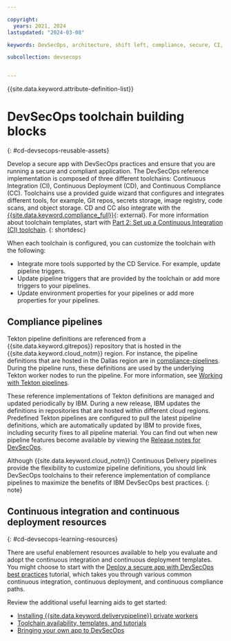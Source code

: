```yaml
---

copyright:
  years: 2021, 2024
lastupdated: "2024-03-08"

keywords: DevSecOps, architecture, shift left, compliance, secure, CI, CD, CC, IBM Cloud

subcollection: devsecops


---
```


{{site.data.keyword.attribute-definition-list}}

# DevSecOps toolchain building blocks
{: #cd-devsecops-reusable-assets}

Develop a secure app with DevSecOps practices and ensure that you are running a secure and compliant application. The DevSecOps reference implementation is composed of three different toolchains: Continuous Integration (CI), Continuous Deployment (CD), and Continuous Compliance (CC). Toolchains use a provided guide wizard that configures and integrates different tools, for example, Git repos, secrets storage, image registry, code scans, and object storage. CD and CC also integrate with the [{{site.data.keyword.compliance_full}}](https://www.ibm.com/cloud/security-and-compliance-center){: external}. For more information about toolchain templates, start with [Part 2: Set up a Continuous Integration (CI) toolchain](/docs/devsecops?topic=devsecops-tutorial-ci-toolchain).
{: shortdesc}

When each toolchain is configured, you can customize the toolchain with the following:

* Integrate more tools supported by the CD Service. For example, update pipeline triggers.
* Update pipeline triggers that are provided by the toolchain or add more triggers to your pipelines.
* Update environment properties for your pipelines or add more properties for your pipelines.

<!--thinking about removing these three sections with the revised version above
## Continuous Integration (CI) toolchain

A template that quickly provisions a complete CI solution. The template uses Tekton pipelines and integrates with various tools, such as Git repos, secrets storage, image registry, code scans, and object storage. The CI DevSecOps toolchain uses the guided wizard that is provided by the toolchain template to configure the toolchain and integrate different tools with the CI toolchain. When the toolchain is configured, you can customize the toolchain as follows, for example:

* Integrate more tools supported by the Continuous Delivery service. For example, update pipeline triggers.
* Update pipeline triggers that are provided by the toolchain or add more triggers to your pipelines.
* Update environment properties for your pipelines or add more properties to your pipelines.

## Continuous Deployment (CD) toolchain

A template that quickly provisions a complete CD solution. The template uses Tekton pipelines and integrates with various tools and the [{{site.data.keyword.compliance_full}}](https://www.ibm.com/cloud/security-and-compliance-center){: external}. Tools include Git repos, secrets storage, image registry, and a change management system. The CD DevSecOps Toolchain uses the guided wizard that is provided by the toolchain template to configure the toolchain and integrate different tools with the CD toolchain. When the toolchain is configured, you can customize the toolchain as follows, for example:

* Integrate more tools supported by the CD Service. For example, update pipeline triggers.
* Update pipeline triggers that are provided by the toolchain or add more triggers to your pipelines.
* Update environment properties for your pipelines or add more properties for your pipelines.

## Continuous Compliance (CC) toolchain

A template that ensures that your deployed artifacts and their source repositories are always compliant. The template uses Tekton pipelines and integrates with various tools and the [{{site.data.keyword.compliance_full}}](https://www.ibm.com/cloud/security-and-compliance-center){: external}. Tools include Git repos, secrets storage, image registry, and a change management system. The CC DevSecOps Toolchain uses the guided wizard that is provided by the toolchain template to configure the toolchain and integrate different tools with the CC toolchain. When the toolchain is configured, you can customize the toolchain as follows, for example:

* Integrate more tools supported by the CD Service. For example, update pipeline triggers.
* Update pipeline triggers provided by the toolchain or adds more triggers to your pipelines
* Update environment properties for your pipelines or add more properties for your pipelines
-->

## Compliance pipelines

Tekton pipeline definitions are referenced from a {{site.data.keyword.gitrepos}} repository that is hosted in the {{site.data.keyword.cloud_notm}} region. For instance, the pipeline definitions that are hosted in the Dallas region are in [compliance-pipelines](https://us-south.git.cloud.ibm.com/open-toolchain/compliance-pipelines). During the pipeline runs, these definitions are used by the underlying Tekton worker nodes to run the pipeline. For more information, see [Working with Tekton pipelines](/docs/ContinuousDelivery?topic=ContinuousDelivery-tekton-pipelines).

These reference implementations of Tekton definitions are managed and updated periodically by IBM. During a new release, IBM updates the definitions in repositories that are hosted within different cloud regions. Predefined Tekton pipelines are configured to pull the latest pipeline definitions, which are automatically updated by IBM to provide fixes, including security fixes to all pipeline material. You can find out when new pipeline features become available by viewing the [Release notes for DevSecOps](/docs/devsecops?topic=devsecops-release-notes).

Although {{site.data.keyword.cloud_notm}} Continuous Delivery pipelines provide the flexibility to customize pipeline definitions, you should link DevSecOps toolchains to their reference implementation of compliance pipelines to maximize the benefits of IBM DevSecOps best practices.
{: note}

## Continuous integration and continuous deployment resources
{: #cd-devsecops-learning-resources}

There are useful enablement resources available to help you evaluate and adopt the continuous integration and continuous deployment templates. You might choose to start with the [Deploy a secure app with DevSecOps best practices](/docs/devsecops?topic=devsecops-tutorial-cd-devsecops) tutorial, which takes you through various common continuous integration, continuous deployment, and continuous compliance paths.

Review the additional useful learning aids to get started:

* [Installing {{site.data.keyword.deliverypipeline}} private workers](/docs/ContinuousDelivery?topic=ContinuousDelivery-install-private-workers) <!--I feel like this one could make a good tip earlier in the doc-->
* [Toolchain availability, templates, and tutorials](/docs/ContinuousDelivery?topic=ContinuousDelivery-cd_about)<!--this doc has toolchain links, but I don't see any specifically for the toolchains mentioned in this doc: CI, CC, or CD-->
* [Bringing your own app to DevSecOps](/docs/devsecops?topic=devsecops-cd-devsecops-apps-byoa)

<!--I feel like the following shouldn't be linked to in this doc because the information isn't referenced
* [Continuous Deployment to Kubernetes](/docs/solution-tutorials?topic=solution-tutorials-continuous-deployment-to-kubernetes)
* [Getting started with the {{site.data.keyword.cloud}} Command Line Interface (CLI)](/docs/cli?topic=cli-getting-started)
* [Getting started with {{site.data.keyword.containerlong}}](/docs/containers?topic=containers-getting-started)
-->
